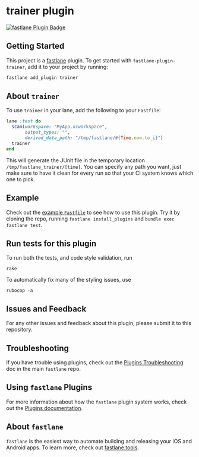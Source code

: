 # trainer plugin

[![fastlane Plugin Badge](https://rawcdn.githack.com/fastlane/fastlane/master/fastlane/assets/plugin-badge.svg)](https://rubygems.org/gems/fastlane-plugin-trainer)

## Getting Started

This project is a [fastlane](https://github.com/fastlane/fastlane) plugin. To get started with `fastlane-plugin-trainer`, add it to your project by running:

```bash
fastlane add_plugin trainer
```

## About `trainer`

To use `trainer` in your lane, add the following to your `Fastfile`:

```ruby
lane :test do
  scan(workspace: "MyApp.xcworkspace",
       output_types: "",
       derived_data_path: "/tmp/fastlane/#{Time.now.to_i}")
  trainer
end
```

This will generate the JUnit file in the temporary location `/tmp/fastlane_trainer/[time]`. You can specify any path you want, just make sure to have it clean for every run so that your CI system knows which one to pick.

## Example

Check out the [example `Fastfile`](fastlane/Fastfile) to see how to use this plugin. Try it by cloning the repo, running `fastlane install_plugins` and `bundle exec fastlane test`. 

## Run tests for this plugin

To run both the tests, and code style validation, run

```
rake
```

To automatically fix many of the styling issues, use 
```
rubocop -a
```

## Issues and Feedback

For any other issues and feedback about this plugin, please submit it to this repository.

## Troubleshooting

If you have trouble using plugins, check out the [Plugins Troubleshooting](https://github.com/fastlane/fastlane/blob/master/fastlane/docs/PluginsTroubleshooting.md) doc in the main `fastlane` repo.

## Using `fastlane` Plugins

For more information about how the `fastlane` plugin system works, check out the [Plugins documentation](https://github.com/fastlane/fastlane/blob/master/fastlane/docs/Plugins.md).

## About `fastlane`

`fastlane` is the easiest way to automate building and releasing your iOS and Android apps. To learn more, check out [fastlane.tools](https://fastlane.tools).
